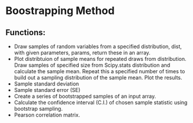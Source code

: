 # Boostrapping Method
## Functions:

- Draw samples of random variables from a specified distribution, dist, with given parameters, params, return these in an array.
- Plot distribtuion of sample means for repeated draws from distribution. Draw samples of specified size from Scipy.stats distribution and calculate the sample mean. Repeat this a specified number of times to build out a sampling distribution of the sample mean. Plot the results.
- Sample standard deviation
- Sample standard error (SE)
- Create a series of bootstrapped samples of an input array.
- Calculate the confidence interval (C.I.) of chosen sample statistic using bootstrap sampling.
- Pearson correlation matrix.
